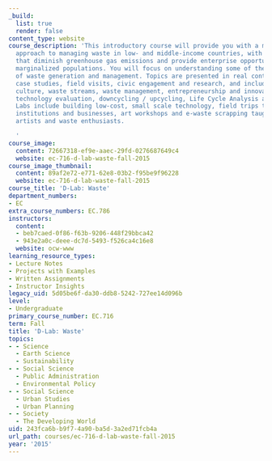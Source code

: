 ```yaml
---
_build:
  list: true
  render: false
content_type: website
course_description: 'This introductory course will provide you with a multidisciplinary
  approach to managing waste in low- and middle-income countries, with strategies
  that diminish greenhouse gas emissions and provide enterprise opportunities for
  marginalized populations. You will focus on understanding some of the multiple dimensions
  of waste generation and management. Topics are presented in real contexts through
  case studies, field visits, civic engagement and research, and include consumer
  culture, waste streams, waste management, entrepreneurship and innovation on waste,
  technology evaluation, downcycling / upcycling, Life Cycle Analysis and waste assessment.
  Labs include building low-cost, small scale technology, field trips to waste-related
  institutions and businesses, art workshops and e-waste scrapping taught by practitioners,
  artists and waste enthusiasts.

  '
course_image:
  content: 72667318-ef9e-aaec-29fd-0276687649c4
  website: ec-716-d-lab-waste-fall-2015
course_image_thumbnail:
  content: 89af2e72-e771-62e8-03b2-f95be9f96228
  website: ec-716-d-lab-waste-fall-2015
course_title: 'D-Lab: Waste'
department_numbers:
- EC
extra_course_numbers: EC.786
instructors:
  content:
  - beb7caed-0f86-f63b-9206-448f29bbca42
  - 943e2a0c-deee-dc7d-5493-f526ca4c16e8
  website: ocw-www
learning_resource_types:
- Lecture Notes
- Projects with Examples
- Written Assignments
- Instructor Insights
legacy_uid: 5d05be6f-da30-ddb8-5242-727ee14d096b
level:
- Undergraduate
primary_course_number: EC.716
term: Fall
title: 'D-Lab: Waste'
topics:
- - Science
  - Earth Science
  - Sustainability
- - Social Science
  - Public Administration
  - Environmental Policy
- - Social Science
  - Urban Studies
  - Urban Planning
- - Society
  - The Developing World
uid: 243fca6b-b9f7-4a90-ba5d-3a2ed71fcb4a
url_path: courses/ec-716-d-lab-waste-fall-2015
year: '2015'
---
```

